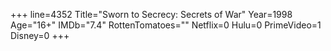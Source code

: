 +++
line=4352
Title="Sworn to Secrecy: Secrets of War"
Year=1998
Age="16+"
IMDb="7.4"
RottenTomatoes=""
Netflix=0
Hulu=0
PrimeVideo=1
Disney=0
+++

